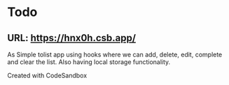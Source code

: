# Todo
## URL: https://hnx0h.csb.app/

As Simple tolist app using hooks where we can add, delete, edit, complete and clear the list. Also having local storage functionality.

Created with CodeSandbox
